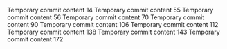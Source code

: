 Temporary commit content 14
Temporary commit content 55
Temporary commit content 56
Temporary commit content 70
Temporary commit content 90
Temporary commit content 106
Temporary commit content 112
Temporary commit content 138
Temporary commit content 143
Temporary commit content 172
